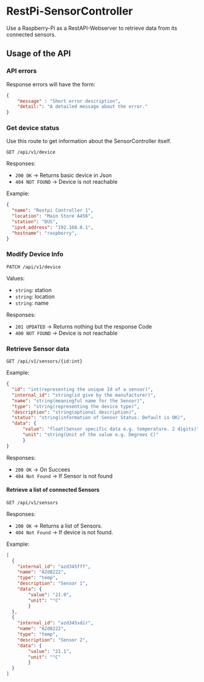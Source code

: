 # RestPi-SensorController

Use a Raspberry-Pi as a RestAPI-Webserver to retrieve data from its connected sensors.


## Usage of the API

### API errors


Response errors will have the form:

```json
{
    "message" : "Short error description",
    "detail:": "A detailed message about the error."
}
```

### Get device status

Use this route to get information about the SensorController itself.

`GET /api/v1/device`

Responses:

* `200 OK` -> Returns basic device in Json
* `404 NOT FOUND` -> Device is not reachable

Example:

```json
{
  "name": "Restpi Controller 1",
  "location": "Main Store A456",
  "station": "DUS",
  "ipv4_address": "192.168.0.1",
  "hostname": "raspberry",
}
```

### Modify Device Info

`PATCH /api/v1/device`

Values:

* `string`: station
* `string`: location
* `string`: name


Responses:

* `201 UPDATED` -> Returns nothing but the response Code
* `400 NOT FOUND` -> Device is not reachable



### Retrieve Sensor data

`GET /api/v1/sensors/{id:int}`

Example:

```JSON
{
  "id": "int(representing the unique Id of a sensor)",
  "internal_id": "string(id give by the manufacturer)",
  "name": "string(meaningful name for the Sensor)",
  "type": "string(representing the device type)",
  "description": "string(optional description)",
  "status": "string(information of Sensor Status. Default is OK)",
  "data": {
      "value": "float(Sensor specific data e.g. temperature. 2 digits)",
      "unit": "string(Unit of the value e.g. Degrees C)"
      }
}
```

Responses:

* `200 OK` -> On Succees
* `404 Not Found` -> If Sensor is not found

#### Retrieve a list of connected Sensors

`GET /api/v1/sensors`

Responses:

* `200 OK` -> Returns a list of Sensors.
* `404 Not Found` -> If device is not found.

Example:

```JSON
[
  {
    "internal_id": "azd345fff",
    "name": "AZd8222",
    "type": "temp",
    "description": "Sensor 1",
    "data": {
        "value": "21.0",
        "unit": "°C"
        }
  },
  {   
    "internal_id": "azd345sdir",
    "name": "AZd8222",
    "type": "temp",
    "description": "Sensor 2",
    "data": {
        "value": "21.1",
        "unit": "°C"
        }
  }
]
```
